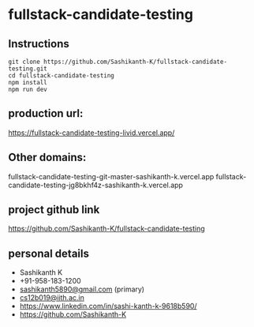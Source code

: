 # fullstack-candidate-testing

## Instructions

```
git clone https://github.com/Sashikanth-K/fullstack-candidate-testing.git
cd fullstack-candidate-testing
npm install
npm run dev
```

## production url:

https://fullstack-candidate-testing-livid.vercel.app/



## Other domains:

fullstack-candidate-testing-git-master-sashikanth-k.vercel.app
fullstack-candidate-testing-jg8bkhf4z-sashikanth-k.vercel.app


## project github link 

https://github.com/Sashikanth-K/fullstack-candidate-testing


## personal details

- Sashikanth K
- +91-958-183-1200
- sashikanth5890@gmail.com (primary)
- cs12b019@iith.ac.in
- https://www.linkedin.com/in/sashi-kanth-k-9618b590/
- https://github.com/Sashikanth-K

